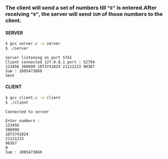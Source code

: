  ### The client will send a set of numbers till `“0”` is entered.After receiving `“0”`, the server will send `SUM` of those numbers to the client.

#### SERVER
```bash
$ gcc server.c -o server
$ ./server
```
```console
Server listening on port 5741
Client connected 127.0.0.1 port : 52794
123456 388999 1073741824 21121223 98367 
Sum : 1095473869
Sent
```

#### CLIENT
```bash
$ gcc client.c -o client
$ ./client
```
```console
Connected to server

Enter numbers :
123456
388999
1073741824
21121223
98367
0
Sum : 1095473869
```

